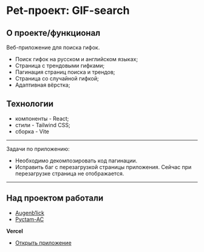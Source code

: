 # Pet-проект: GIF-search

## О проекте/функционал

Веб-приложение для поиска гифок.

- Поиск гифок на русском и английском языках;
- Страница с трендовыми гифками;
- Пагинация страниц поиска и трендов;
- Страница со случайной гифкой;
- Адаптивная вёрстка;

## Технологии

- компоненты - React;
- стили - Tailwind CSS;
- сборка - Vite

----------
Задачи по приложению:
- Необходимо декомпозировать код пагинации.
- Исправить баг с перезагрузкой страницы приложения.
Сейчас при перезагрузке страница не отображается.


----------

## Над проектом работали

- [Augenb1ick](https://github.com/Augenb1ick)
- [Pyctam-AC](https://github.com/Pyctam-AC)

**Vercel**

- [Открыть приложение](https://pyctam-ac.github.io/Gif-search/index.html)
